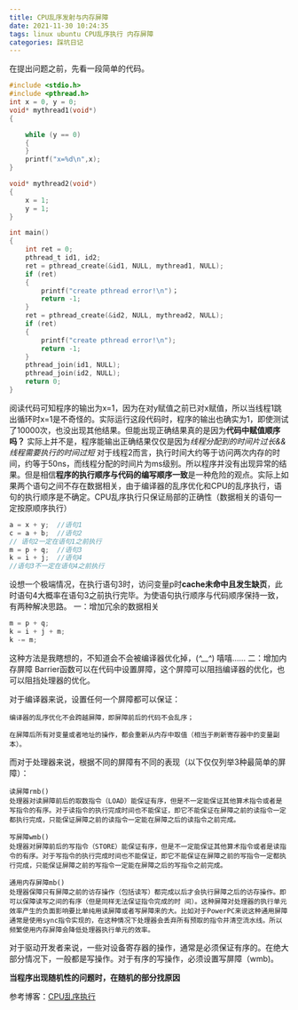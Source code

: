 ```yaml
---
title: CPU乱序发射与内存屏障
date: 2021-11-30 10:24:35
tags: linux ubuntu CPU乱序执行 内存屏障
categories: 踩坑日记
---
```

<meta name="referrer" content="no-referrer" />


在提出问题之前，先看一段简单的代码。
```c
#include <stdio.h>
#include <pthread.h>
int x = 0, y = 0;
void* mythread1(void*)
{

    while (y == 0)
    {
    }
    printf("x=%d\n",x);
}

void* mythread2(void*)
{
    x = 1;
    y = 1;
}

int main()
{
    int ret = 0;
    pthread_t id1, id2;
    ret = pthread_create(&id1, NULL, mythread1, NULL);
    if (ret)
    {
        printf("create pthread error!\n")；
        return -1;
    }
    ret = pthread_create(&id2, NULL, mythread2, NULL);
    if (ret)
    {
        printf("create pthread error!\n");
        return -1;
    }
    pthread_join(id1, NULL);
    pthread_join(id2, NULL);
    return 0;
}
```
阅读代码可知程序的输出为x=1，因为在对y赋值之前已对x赋值，所以当线程1跳出循环时x=1是不奇怪的。实际运行这段代码时，程序的输出也确实为1，即使测试了10000次，也没出现其他结果。但能出现正确结果真的是因为**代码中赋值顺序吗？**
实际上并不是，程序能输出正确结果仅仅是因为*线程分配到的时间片过长&&线程需要执行的时间过短* 
对于线程2而言，执行时间大约等于访问两次内存的时间，约等于50ns，而线程分配的时间片为ms级别。所以程序并没有出现异常的结果。但是相信**程序的执行顺序与代码的编写顺序一致**是一种危险的观点。实际上如果两个语句之间不存在数据相关，由于编译器的乱序优化和CPU的乱序执行，语句的执行顺序是不确定。CPU乱序执行只保证局部的正确性（数据相关的语句一定按原顺序执行）
```c
a = x + y;	//语句1
c = a + b;	//语句2
// 语句2一定在语句1之前执行
m = p + q;	//语句3
k = i + j;	//语句4
//语句3不一定在语句4之前执行
```
设想一个极端情况，在执行语句3时，访问变量p时**cache未命中且发生缺页**，此时语句4大概率在语句3之前执行完毕。为使语句执行顺序与代码顺序保持一致，有两种解决思路。
一：增加冗余的数据相关
```c
m = p + q;	
k = i + j + m;	
k -= m;
```
这种方法是我瞎想的，不知道会不会被编译器优化掉，(*^__^*) 嘻嘻……
二：增加内存屏障
Barrier函数可以在代码中设置屏障，这个屏障可以阻挡编译器的优化，也可以阻挡处理器的优化。

对于编译器来说，设置任何一个屏障都可以保证：

    编译器的乱序优化不会跨越屏障，即屏障前后的代码不会乱序；

    在屏障后所有对变量或者地址的操作，都会重新从内存中取值（相当于刷新寄存器中的变量副本）。

而对于处理器来说，根据不同的屏障有不同的表现（以下仅仅列举3种最简单的屏障）：

    读屏障rmb()
    处理器对读屏障前后的取数指令（LOAD）能保证有序，但是不一定能保证其他算术指令或者是写指令的有序。对于读指令的执行完成时间也不能保证，即它不能保证在屏障之前的读指令一定都执行完成，只能保证屏障之前的读指令一定能在屏障之后的读指令之前完成。

    写屏障wmb()
    处理器对屏障前后的写指令（STORE）能保证有序，但是不一定能保证其他算术指令或者是读指令的有序。对于写指令的执行完成时间也不能保证，即它不能保证在屏障之前的写指令一定都执行完成，只能保证屏障之前的写指令一定能在屏障之后的写指令之前完成。

    通用内存屏障mb()
    处理器保障只有屏障之前的访存操作（包括读写）都完成以后才会执行屏障之后的访存操作。即可以保障读写之间的有序（但是同样无法保证指令完成的时 间）。这种屏障对处理器的执行单元效率产生的负面影响要比单纯用读屏障或者写屏障来的大。比如对于PowerPC来说这种通用屏障通常是使用sync指令实现的，在这种情况下处理器会丢弃所有预取的指令并清空流水线。所以频繁使用内存屏障会降低处理器执行单元的效率。

对于驱动开发者来说，一些对设备寄存器的操作，通常是必须保证有序的。在绝大部分情况下，一般都是写操作。对于有序的写操作，必须设置写屏障（wmb)。

**当程序出现随机性的问题时，在随机的部分找原因**

参考博客：[CPU乱序执行](https://www.cnblogs.com/jkred369/p/4726920.html)
